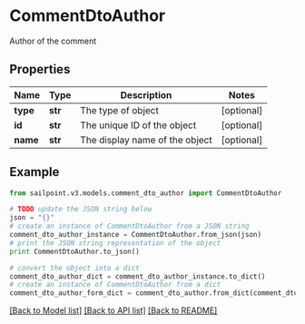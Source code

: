 # CommentDtoAuthor

Author of the comment

## Properties

Name | Type | Description | Notes
------------ | ------------- | ------------- | -------------
**type** | **str** | The type of object | [optional] 
**id** | **str** | The unique ID of the object | [optional] 
**name** | **str** | The display name of the object | [optional] 

## Example

```python
from sailpoint.v3.models.comment_dto_author import CommentDtoAuthor

# TODO update the JSON string below
json = "{}"
# create an instance of CommentDtoAuthor from a JSON string
comment_dto_author_instance = CommentDtoAuthor.from_json(json)
# print the JSON string representation of the object
print CommentDtoAuthor.to_json()

# convert the object into a dict
comment_dto_author_dict = comment_dto_author_instance.to_dict()
# create an instance of CommentDtoAuthor from a dict
comment_dto_author_form_dict = comment_dto_author.from_dict(comment_dto_author_dict)
```
[[Back to Model list]](../README.md#documentation-for-models) [[Back to API list]](../README.md#documentation-for-api-endpoints) [[Back to README]](../README.md)


